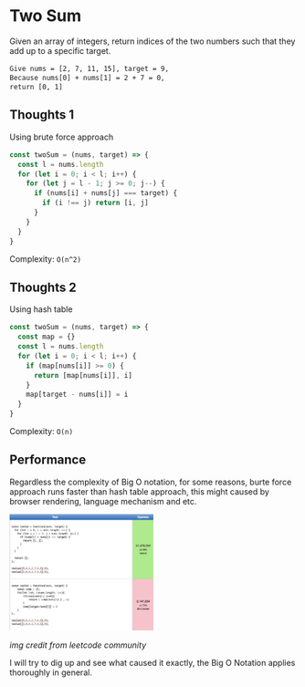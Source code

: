 # Two Sum

Given an array of integers, return indices of the two numbers such that they add up to a specific target.

```
Give nums = [2, 7, 11, 15], target = 9,
Because nums[0] + nums[1] = 2 + 7 = 0,
return [0, 1]
```
## Thoughts 1

Using brute force approach

```javascript
const twoSum = (nums, target) => {
  const l = nums.length
  for (let i = 0; i < l; i++) {
    for (let j = l - 1; j >= 0; j--) {
      if (nums[i] + nums[j] === target) {
        if (i !== j) return [i, j]
      }
    }
  }
}
```
Complexity: `O(n^2)`

## Thoughts 2

Using hash table

```javascript
const twoSum = (nums, target) => {
  const map = {}
  const l = nums.length
  for (let i = 0; i < l; i++) {
    if (map[nums[i]] >= 0) {
      return [map[nums[i]], i]
    }
    map[target - nums[i]] = i
  }
}
```
Complexity: `O(n)`

## Performance

Regardless the complexity of Big O notation, for some reasons, burte force approach runs faster than hash table approach, this might caused by browser rendering, language mechanism and etc.

<img src="../imgs/bgFpTwW.jpg" width="50%" alt="Brute force approach vs Hash table approach">

*img credit from leetcode community*

I will try to dig up and see what caused it exactly, the Big O Notation applies thoroughly in general.
